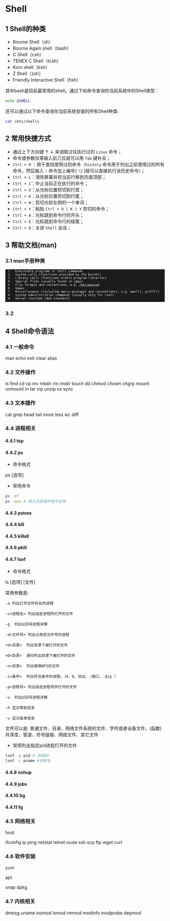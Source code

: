 # Shell

## 1 Shell的种类

- Bourne Shell（sh）
- Bourne Again shell（bash）
- C Shell（csh）
- TENEX C Shell（tcsh）
- Korn shell（ksh）
- Z Shell（zsh）
- Friendly Interactive Shell（fish）

其中bash是目前最常用的shell。通过下如命令查询你当前系统中的Shell类型：

```bash
echo $SHELL
```

还可以通过以下命令查询你当前系统安装的所有Shell种类:

```bash
cat /etc/shells
```

## 2 常用快捷方式

- 通过上下方向键 ↑ ↓ 来调取过往执行过的 `Linux` 命令；
- 命令或参数仅需输入前几位就可以用 `Tab` 键补全；
- `Ctrl + R` ：用于查找使用过的命令（`history` 命令用于列出之前使用过的所有命令，然后输入 `!` 命令加上编号( `!2` )就可以直接执行该历史命令）；
- `Ctrl + L`：清除屏幕并将当前行移到页面顶部；
- `Ctrl + C`：中止当前正在执行的命令；
- `Ctrl + U`：从光标位置剪切到行首；
- `Ctrl + K`：从光标位置剪切到行尾；
- `Ctrl + W`：剪切光标左侧的一个单词；
- `Ctrl + Y`：粘贴 `Ctrl + U | K | Y` 剪切的命令；
- `Ctrl + A`：光标跳到命令行的开头；
- `Ctrl + E`：光标跳到命令行的结尾；
- `Ctrl + D`：关闭 `Shell` 会话；

## 3 帮助文档(man)

### 3.1 man手册种类

![man手册种类](shell.md.res/man_class.png)

### 3.2 

## 4 Shell命令语法

### 4.1 一般命令

man
echo 
exit
clear
alias

### 4.2 文件操作

ls
find
cd
cp
mv
mkdir
rm
rmdir
touch
dd
chmod
chown
chgrp
mount
unmount
ln
tar
zip
unzip
xz
sync

### 4.3 文本操作 

cat
grep
head
tail
more
less
wc
diff

### 4.4 进程相关

#### 4.4.1 top

#### 4.4.2 ps

- 命令格式

ps [选项]

- 常用命令

```bash
ps -ef
ps -aux # 嵌入式系统中常不支持
```



#### 4.4.3 pstree

#### 4.4.4 kill

#### 4.4.5 killall

#### 4.4.6 pkill

#### 4.4.7 lsof

- 命令格式

ls [选项] [文件]

常用参数是:

```
-a 列出打开文件存在的进程

-c<进程名> 列出指定进程所打开的文件

-g  列出GID号进程详情

-d<文件号> 列出占用该文件号的进程

+d<目录>  列出目录下被打开的文件

+D<目录>  递归列出目录下被打开的文件

-n<目录>  列出使用NFS的文件

-i<条件>  列出符合条件的进程。（4、6、协议、:端口、 @ip ）

-p<进程号> 列出指定进程号所打开的文件

-u  列出UID号进程详情

-h 显示帮助信息

-v 显示版本信息
```



文件可以是:  普通文件、目录、网络文件系统的文件、字符或者设备文件、(函数)共享库、管道、符号链接、网络文件、其它文件

- 常用列出指定pid进程打开的文件

```bash
lsof -p pid # 进程ID
lsof -c pname #进程名
```

#### 4.4.8 nohup

#### 4.4.9 jobs

#### 4.4.10 bg

#### 4.4.11 fg

### 4.5 网络相关

host

ifconfig
ip
ping
netstat
telnet
route
ssh
scp
ftp
wget
curl

### 4.6 软件安装

yum

apt

snap
dpkg

### 4.7 内核相关

dmesg
uname
insmod
lsmod
rmmod
modinfo
modprobe
depmod





